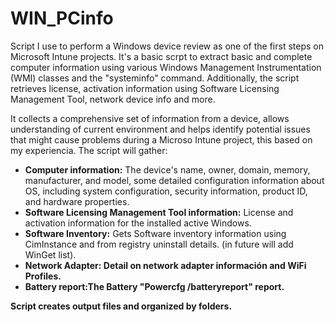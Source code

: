 # WIN_PCinfo

<p>Script I use to perform a Windows device review as one of the first steps on Microsoft Intune projects. It's a basic scrpt to extract basic and complete computer information using various Windows Management Instrumentation (WMI) classes and the "systeminfo" command. Additionally, the script retrieves license, activation information using Software Licensing Management Tool, network device info and more.</p>
<p>It collects a comprehensive set of information from a device, allows understanding of current environment and helps identify potential issues that might cause problems during a Microso Intune project, this based on my experiencia. The script will gather:</p>
<ul>
  <li><strong>Computer information:</strong> The device's name, owner, domain, memory, manufacturer, and model, some detailed configuration information about OS, including system configuration, security information, product ID, and hardware properties.</li>
  <li><strong>Software Licensing Management Tool information:</strong> License and activation information for the installed active Windows.</li>    
  <li><strong>Software Inventory:</strong> Gets Software inventory information using CimInstance and from registry uninstall details. (in future will add WinGet list).</li>
  <li><strong>Network Adapter: Detail on network adapter información and WiFi Profiles.</li>
  <li><strong>Battery report:</strong>The Battery "Powercfg /batteryreport" report.</li>
</ul>
<p>Script creates output files and organized by folders.</p>
